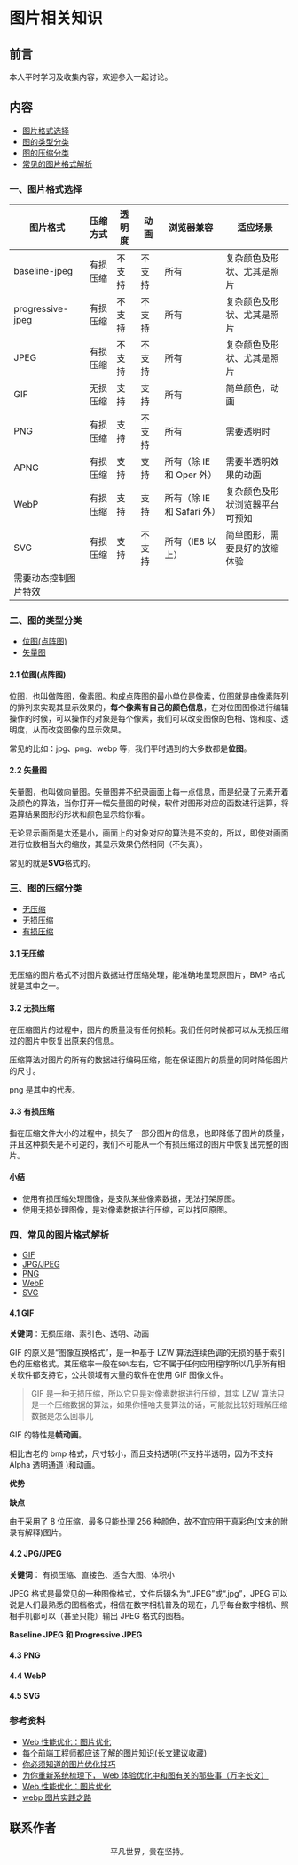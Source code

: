 # 图片相关知识

## 前言

本人平时学习及收集内容，欢迎参入一起讨论。

## 内容

- [图片格式选择](#一、图片格式选择)
- [图的类型分类](#二、图的类型分类)
- [图的压缩分类](#三、图的压缩分类)
- [常见的图片格式解析](#四、常见的图片格式解析)

### 一、图片格式选择

| 图片格式             | 压缩方式 | 透明度 | 动画   | 浏览器兼容                 | 适应场景                       |
| -------------------- | -------- | ------ | ------ | -------------------------- | ------------------------------ |
| baseline-jpeg        | 有损压缩 | 不支持 | 不支持 | 所有                       | 复杂颜色及形状、尤其是照片     |
| progressive-jpeg     | 有损压缩 | 不支持 | 不支持 | 所有                       | 复杂颜色及形状、尤其是照片     |
| JPEG                 | 有损压缩 | 不支持 | 不支持 | 所有                       | 复杂颜色及形状、尤其是照片     |
| GIF                  | 无损压缩 | 支持   | 支持   | 所有                       | 简单颜色，动画                 |
| PNG                  | 有损压缩 | 支持   | 不支持 | 所有                       | 需要透明时                     |
| APNG                 | 有损压缩 | 支持   | 支持   | 所有（除 IE 和 Oper 外）   | 需要半透明效果的动画           |
| WebP                 | 有损压缩 | 支持   | 支持   | 所有（除 IE 和 Safari 外） | 复杂颜色及形状浏览器平台可预知 |
| SVG                  | 有损压缩 | 支持   | 不支持 | 所有（IE8 以上）           | 简单图形，需要良好的放缩体验   |
| 需要动态控制图片特效 |

### 二、图的类型分类

- [位图(点阵图)](#_2-1-位图-点阵图)
- [矢量图](#_2-2-矢量图)

#### 2.1 位图(点阵图)

位图，也叫做阵图，像素图。构成点阵图的最小单位是像素，位图就是由像素阵列的排列来实现其显示效果的，**每个像素有自己的颜色信息**，在对位图图像进行编辑操作的时候，可以操作的对象是每个像素，我们可以改变图像的色相、饱和度、透明度，从而改变图像的显示效果。

常见的比如：jpg、png、webp 等，我们平时遇到的大多数都是**位图**。

#### 2.2 矢量图

矢量图，也叫做向量图。矢量图并不纪录画面上每一点信息，而是纪录了元素开着及颜色的算法，当你打开一幅矢量图的时候，软件对图形对应的函数进行运算，将运算结果图形的形状和颜色显示给你看。

无论显示画面是大还是小，画面上的对象对应的算法是不变的，所以，即使对画面进行位数相当大的缩放，其显示效果仍然相同（不失真）。

常见的就是**SVG**格式的。

### 三、图的压缩分类

- [无压缩](#_3-1-无压缩)
- [无损压缩](#_3-2-无损压缩)
- [有损压缩](#_3-3-有损压缩)

#### 3.1 无压缩

无压缩的图片格式不对图片数据进行压缩处理，能准确地呈现原图片，BMP 格式就是其中之一。

#### 3.2 无损压缩

在压缩图片的过程中，图片的质量没有任何损耗。我们任何时候都可以从无损压缩过的图片中恢复出原来的信息。

压缩算法对图片的所有的数据进行编码压缩，能在保证图片的质量的同时降低图片的尺寸。

png 是其中的代表。

#### 3.3 有损压缩

指在压缩文件大小的过程中，损失了一部分图片的信息，也即降低了图片的质量，并且这种损失是不可逆的，我们不可能从一个有损压缩过的图片中恢复出完整的图片。

#### 小结

- 使用有损压缩处理图像，是支队某些像素数据，无法打架原图。
- 使用无损处理图像，是对像素数据进行压缩，可以找回原图。

### 四、常见的图片格式解析

- [GIF](#_4-1-gif)
- [JPG/JPEG](#_4-2-jpg-jpeg)
- [PNG](#_4-3-png)
- [WebP](#_4-4-webp)
- [SVG](#_4-5-svg)

#### 4.1 GIF

**关键词**：无损压缩、索引色、透明、动画

GIF 的原义是“图像互换格式”，是一种基于 LZW 算法连续色调的无损的基于索引色的压缩格式。其压缩率一般在`50%`左右，它不属于任何应用程序所以几乎所有相关软件都支持它，公共领域有大量的软件在使用 GIF 图像文件。

> GIF 是一种无损压缩，所以它只是对像素数据进行压缩，其实 LZW 算法只是一个压缩数据的算法，如果你懂哈夫曼算法的话，可能就比较好理解压缩数据是怎么回事儿

GIF 的特性是**帧动画**。

相比古老的 bmp 格式，尺寸较小，而且支持透明(不支持半透明，因为不支持 Alpha 透明通道 )和动画。

**优势**

**缺点**

由于采用了 8 位压缩，最多只能处理 256 种颜色，故不宜应用于真彩色(文末的附录有解释)图片。

#### 4.2 JPG/JPEG

**关键词**： 有损压缩、直接色、适合大图、体积小

JPEG 格式是最常见的一种图像格式，文件后辍名为“.JPEG”或“.jpg”，JPEG 可以说是人们最熟悉的图档格式，相信在数字相机普及的现在，几乎每台数字相机、照相手机都可以（甚至只能）输出 JPEG 格式的图档。

**Baseline JPEG 和 Progressive JPEG**

#### 4.3 PNG

#### 4.4 WebP

#### 4.5 SVG

### 参考资料

- [Web 性能优化：图片优化](http://www.cnblogs.com/wizcabbit/p/web-image-optimization.html)
- [每个前端工程师都应该了解的图片知识(长文建议收藏)](https://mp.weixin.qq.com/s/O1n7_t4izdmpvn2mFrB-kg)
- [你必须知道的图片优化技巧](https://mp.weixin.qq.com/s/oJy2fncLjtlt9XmPRWnqVw)
- [为你重新系统梳理下， Web 体验优化中和图有关的那些事（万字长文）](https://mp.weixin.qq.com/s/euvdMHkYUXHmgkV9D334NQ)
- [Web 性能优化：图片优化](https://www.cnblogs.com/wizcabbit/p/web-image-optimization.html)
- [webp 图片实践之路](https://www.cnblogs.com/season-huang/p/5804884.html)

## 联系作者

<div align="center">
    <p>
        平凡世界，贵在坚持。
    </p>
    <img :src="$withBase('/about/contact.png')" />
</div>
